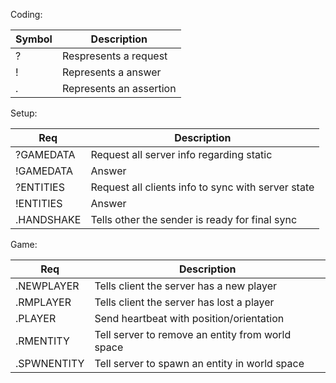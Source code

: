 Coding:

| Symbol | Description |
|--------|-------------|
| ? | Respresents a request
| ! | Represents a answer
| . | Represents an assertion

Setup:

| Req | Description |
|-----|-------------|
| ?GAMEDATA | Request all server info regarding static
| !GAMEDATA | Answer
| ?ENTITIES | Request all clients info to sync with server state
| !ENTITIES | Answer
| .HANDSHAKE | Tells other the sender is ready for final sync

Game:

| Req | Description |
|-----|-------------|
| .NEWPLAYER   | Tells client the server has a new player
| .RMPLAYER   | Tells client the server has lost a player
| .PLAYER   | Send heartbeat with position/orientation
| .RMENTITY | Tell server to remove an entity from world space
| .SPWNENTITY | Tell server to spawn an entity in world space